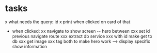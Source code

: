 # tasks
x what needs the query: id
x print when clicked on card of that
- when clicked:
xx navigate to show screen
-- hero between
xxx set id previous navigate route
xxx extract db service
xxx with id make get to db
xxx get image
xxx tag both to make hero work
--> display specific show information